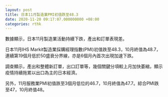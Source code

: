 ```yaml
---
layout: post
title: 日本11月製造業PMI初值跌至48.3
date: 2020-11-20 09:17:07.000000000 +08:00
categories: rthk
---
```


數據顯示，日本11月製造業活動持續下跌，產出和訂單表現差。

日本11月IHS Markit製造業採購經理指數(PMI)初值跌至48.3，10月終值為48.7，連續第19個月低於50盛衰分界線，亦是6個月內首次出現加速下跌。

調查顯示，產出和整體新訂單，出口訂單等，幾個關鍵分項較上月加快萎縮，顯示疫情持續拖累以出口為主的日本經濟。

另外，11月服務業PMI初值跌至3個月低位的46.7，10月終值為47.7。綜合PMI跌至47，10月終值48。

